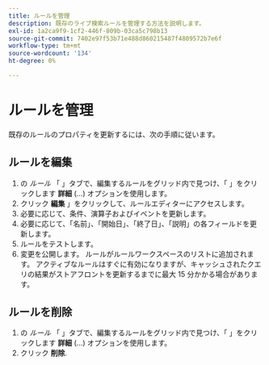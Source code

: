 ```yaml
---
title: ルールを管理
description: 既存のライブ検索ルールを管理する方法を説明します。
exl-id: 1a2ca9f9-1cf2-446f-809b-03ca5c798b13
source-git-commit: 7402e97f53b71e488d860215487f4809572b7e6f
workflow-type: tm+mt
source-wordcount: '134'
ht-degree: 0%

---
```


# ルールを管理

既存のルールのプロパティを更新するには、次の手順に従います。

## ルールを編集

1. の *ルール* 「 」タブで、編集するルールをグリッド内で見つけ、「 」をクリックします **詳細** (...) オプションを使用します。
1. クリック **編集** 」をクリックして、ルールエディターにアクセスします。
1. 必要に応じて、条件、演算子およびイベントを更新します。
1. 必要に応じて、「名前」、「開始日」、「終了日」、「説明」の各フィールドを更新します。
1. ルールをテストします。
1. 変更を公開します。
ルールがルールワークスペースのリストに追加されます。 アクティブなルールはすぐに有効になりますが、キャッシュされたクエリの結果がストアフロントを更新するまでに最大 15 分かかる場合があります。

## ルールを削除

1. の *ルール* 「 」タブで、編集するルールをグリッド内で見つけ、「 」をクリックします **詳細** (...) オプションを使用します。
1. クリック **削除**.
